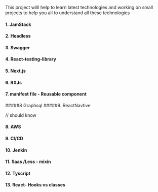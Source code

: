 This project willl help to learn latest technologies and working on small projects to help you all to understand all these technologies 


#### 1. JamStack 
#### 2. Headless 
#### 3. Swagger 
#### 4. React-testing-library 
#### 5. Next.js 
#### 6. RXJs
#### 7. manifest file - Reusable component 
#####8  Graphsql 
#####9. ReactNavtive

// should know 
#### 8. AWS 
#### 9. CI/CD 
#### 10. Jenkin 
#### 11. Saas /Less - mixin 
#### 12. Tyscript 
#### 13. React- Hooks vs classes
